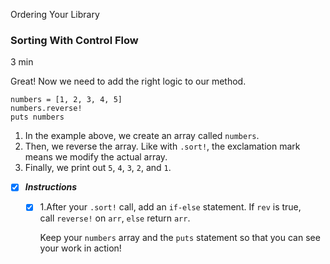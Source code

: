 Ordering Your Library

### Sorting With Control Flow

3 min

Great! Now we need to add the right logic to our method.

```
numbers = [1, 2, 3, 4, 5]
numbers.reverse!
puts numbers
```

1. In the example above, we create an array called `numbers`.
2. Then, we reverse the array. Like with `.sort!`, the exclamation mark means we modify the actual array.
3. Finally, we print out `5`, `4`, `3`, `2`, and `1`.

- [x] ***Instructions***
    - [x] 1.After your `.sort!` call, add an `if-else` statement. If `rev` is true, call `reverse!` on `arr`, `else` return `arr`.
    
	    Keep your `numbers` array and the `puts` statement so that you can see your work in action!